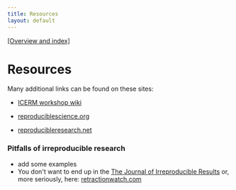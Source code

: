 ```yaml
---
title: Resources
layout: default
---
```


[[Overview and index]](index.html)


# Resources

Many additional links can be found on these sites:

 - [ICERM workshop wiki](http://wiki.stodden.net/ICERM_Reproducibility_in_Computational_and_Experimental_Mathematics:_Readings_and_References)

 - [reproduciblescience.org](http://reproduciblescience.org/index.php/Main_Page)

 - [reproducibleresearch.net](http://reproducibleresearch.net/)


### Pitfalls of irreproducible research

 - add some examples
 - You don't want to end up in the
   [The Journal of Irreproducible Results](http://www.jir.com/)
   or, more seriously, here:
   [retractionwatch.com](http://retractionwatch.com/)

